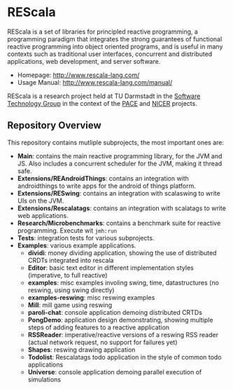 # REScala

REScala is a set of libraries for principled reactive programming,
a programming paradigm that integrates the strong guarantees of functional reactive programming into object oriented programs,
and is useful in many contexts such as traditional user interfaces, concurrent and distributed applications, web development, and server software.

* Homepage: <http://www.rescala-lang.com/>
* Usage Manual: <http://www.rescala-lang.com/manual/>

REScala is a research project held at TU Darmstadt in the
[Software Technology Group](http://www.stg.tu-darmstadt.de/)
in the context of the [PACE](http://www.pace-erc.eu/)
and [NICER](http://nicer.network/) projects.

## Repository Overview

This repository contains mutliple subprojects, the most important ones are:

* __Main__: contains the main reactive programming library, for the JVM and JS.
  Also includes a concurrent scheduler for the JVM, making it thread safe.
* __Extensions/REAndroidThings__: contains an integration with androidthings to write apps for the android of things platform.
* __Extensions/RESwing__: contains an integration with scalaswing to write UIs on the JVM.
* __Extensions/Rescalatags__: contains an integration with scalatags to write web applications.
* __Research/Microbenchmarks__: contains a benchmark suite for reactive programming.
  Execute wit `jmh:run`
* __Tests__: integration tests for various subprojects.
* __Examples__: various example applications.
  * __dividi__: money dividing application, showing the use of distributed CRDTs integrated into rescala
  * __Editor__: basic text editor in different implementation styles (imperative, to full reactive)
  * __examples__: misc examples involing swing, time, datastructures (no reswing, using swing directly)
  * __examples-reswing__: misc reswing examples
  * __Mill__: mill game using reswing
  * __paroli-chat__: console application demoing distributed CRTDs
  * __PongDemo__: application design demonstrating, showing multiple steps of adding features to a reactive application
  * __RSSReader__: imperative/reactive versions of a reswing RSS reader (actual network request, no support for failures yet)
  * __Shapes__: reswing drawing application
  * __Todolist__: Rescalatags todo application in the style of common todo applications
  * __Universe__: console application demoing parallel execution of simulations

